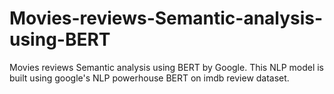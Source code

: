 # Movies-reviews-Semantic-analysis-using-BERT
Movies reviews Semantic analysis using BERT by Google.
This NLP model is built using google's NLP powerhouse BERT on imdb review dataset.
